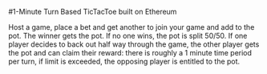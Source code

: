 #1-Minute Turn Based TicTacToe built on Ethereum

Host a game, place a bet and get another to join your game and add to the pot. The winner gets the pot. If no one wins, the pot is split 50/50. If one player decides to back out half way through the game, the other player gets the pot and can claim their reward: there is roughly a 1 minute time period per turn, if limit is exceeded, the opposing player is entitled to the pot.
